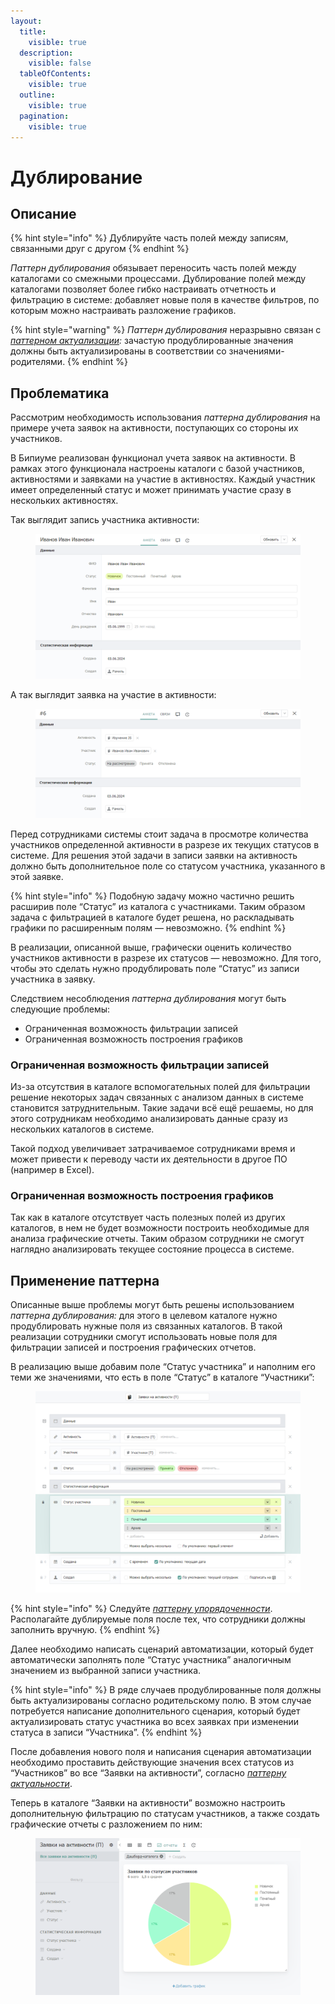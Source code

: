 ```yaml
---
layout:
  title:
    visible: true
  description:
    visible: false
  tableOfContents:
    visible: true
  outline:
    visible: true
  pagination:
    visible: true
---
```


# Дублирование

## Описание

{% hint style="info" %}
Дублируйте часть полей между записям, связанными друг с другом
{% endhint %}

_Паттерн дублирования_ обязывает переносить часть полей между каталогами со смежными процессами. Дублирование полей между каталогами позволяет более гибко настраивать отчетность и фильтрацию в системе: добавляет новые поля в качестве фильтров, по которым можно настраивать разложение графиков.

{% hint style="warning" %}
_Паттерн дублирования_ неразрывно связан с [_паттерном актуализации_](aktualizaciya.md)_:_ зачастую продублированные значения должны быть актуализированы в соответствии со значениями-родителями.
{% endhint %}

## Проблематика

Рассмотрим необходимость использования _паттерна дублирования_ на примере учета заявок на активности, поступающих со стороны их участников.

В Бипиуме реализован функционал учета заявок на активности. В рамках этого функционала настроены каталоги с базой участников, активностями и заявками на участие в активностях. Каждый участник имеет определенный статус и может принимать участие сразу в нескольких активностях.

Так выглядит запись участника активности:

<figure><img src="../../.gitbook/assets/member.png" alt=""><figcaption></figcaption></figure>

А так выглядит заявка на участие в активности:

<figure><img src="../../.gitbook/assets/request.png" alt=""><figcaption></figcaption></figure>

Перед сотрудниками системы стоит задача в просмотре количества участников определенной активности в разрезе их текущих статусов в системе. Для решения этой задачи в записи заявки на активность должно быть дополнительное поле со статусом участника, указанного в этой заявке.

{% hint style="info" %}
Подобную задачу можно частично решить расширив поле “Статус” из каталога с участниками. Таким образом задача с фильтрацией в каталоге будет решена, но раскладывать графики по расширенным полям — невозможно.
{% endhint %}

В реализации, описанной выше, графически оценить количество участников активности в разрезе их статусов — невозможно. Для того, чтобы это сделать нужно продублировать поле “Статус” из записи участника в заявку.

Следствием несоблюдения _паттерна дублирования_ могут быть следующие проблемы:

* Ограниченная возможность фильтрации записей
* Ограниченная возможность построения графиков

### Ограниченная возможность фильтрации записей

Из-за отсутствия в каталоге вспомогательных полей для фильтрации решение некоторых задач связанных с анализом данных в системе становится затруднительным. Такие задачи всё ещё решаемы, но для этого сотрудникам необходимо анализировать данные сразу из нескольких каталогов в системе.

Такой подход увеличивает затрачиваемое сотрудниками время и может привести к переводу части их деятельности в другое ПО (например в Excel).

### Ограниченная возможность построения графиков

Так как в каталоге отсутствует часть полезных полей из других каталогов, в нем не будет возможности построить необходимые для анализа графические отчеты. Таким образом сотрудники не смогут наглядно анализировать текущее состояние процесса в системе.

## Применение паттерна

Описанные выше проблемы могут быть решены использованием _паттерна дублирования:_ для этого в целевом каталоге нужно продублировать нужные поля из связанных каталогов. В такой реализации сотрудники смогут использовать новые поля для фильтрации записей и построения графических отчетов.

В реализацию выше добавим поле “Статус участника” и наполним его теми же значениями, что есть в поле “Статус” в каталоге “Участники”:

<figure><img src="../../.gitbook/assets/trueRequest.png" alt=""><figcaption></figcaption></figure>

{% hint style="info" %}
Следуйте [_паттерну упорядоченности_](uporyadochennost.md). Располагайте дублируемые поля после тех, что сотрудники должны заполнить вручную.
{% endhint %}

Далее необходимо написать сценарий автоматизации, который будет автоматически заполнять поле “Статус участника” аналогичным значением из выбранной записи участника.

{% hint style="info" %}
В ряде случаев продублированные поля должны быть актуализированы согласно родительскому полю. В этом случае потребуется написание дополнительного сценария, который будет актуализировать статус участника во всех заявках при изменении статуса в записи “Участника”.
{% endhint %}

После добавления нового поля и написания сценария автоматизации необходимо проставить действующие значения всех статусов из “Участников” во все “Заявки на активности”, согласно [_паттерну актуальности_](aktualizaciya.md).

Теперь в каталоге “Заявки на активности” возможно настроить дополнительную фильтрацию по статусам участников, а также создать графические отчеты с разложением по ним:

<figure><img src="../../.gitbook/assets/pie.png" alt=""><figcaption></figcaption></figure>
